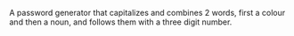 A password generator that capitalizes and combines 2 words, first a colour and then a noun, and follows them with a three digit number.
